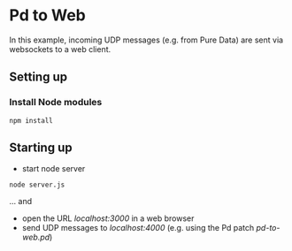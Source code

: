 # Pd to Web

In this example, incoming UDP messages (e.g. from Pure Data) are sent via websockets to a web client.

## Setting up

### Install Node modules
```
npm install
```

## Starting up

- start node server
```
node server.js
```

... and
- open the URL *localhost:3000* in a web browser
- send UDP messages to *localhost:4000* (e.g. using the Pd patch *pd-to-web.pd*)
